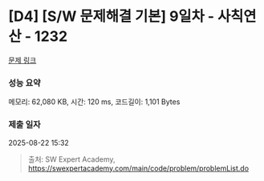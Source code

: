 # [D4] [S/W 문제해결 기본] 9일차 - 사칙연산 - 1232 

[문제 링크](https://swexpertacademy.com/main/code/problem/problemDetail.do?contestProbId=AV141J8KAIcCFAYD) 

### 성능 요약

메모리: 62,080 KB, 시간: 120 ms, 코드길이: 1,101 Bytes

### 제출 일자

2025-08-22 15:32



> 출처: SW Expert Academy, https://swexpertacademy.com/main/code/problem/problemList.do
 
